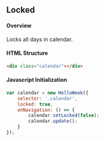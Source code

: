 ## Locked

#### Overview
Locks all days in calendar.

#### HTML Structure
```html
<div class="calendar"></div>
```

#### Javascript Initialization
```js
var calendar = new HelloWeek({
    selector: '.calendar',
    locked: true,
    onNavigation: () => {
        calendar.setLocked(false);
        calendar.update();
    }
});
```

